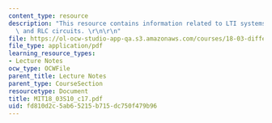 ```yaml
---
content_type: resource
description: "This resource contains information related to LTI systems, superposition,\
  \ and RLC circuits. \r\n\r\n"
file: https://ol-ocw-studio-app-qa.s3.amazonaws.com/courses/18-03-differential-equations-spring-2010/fd810d2c5ab65215b715dc750f479b96_MIT18_03S10_c17.pdf
file_type: application/pdf
learning_resource_types:
- Lecture Notes
ocw_type: OCWFile
parent_title: Lecture Notes
parent_type: CourseSection
resourcetype: Document
title: MIT18_03S10_c17.pdf
uid: fd810d2c-5ab6-5215-b715-dc750f479b96
---
```

